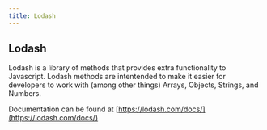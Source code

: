 ```yaml
---
title: Lodash
---
```

## Lodash

Lodash is a library of methods that provides extra functionality to Javascript. Lodash methods are intentended to make it easier for developers to work with (among other things) Arrays, Objects, Strings, and Numbers.

Documentation can be found at [https://lodash.com/docs/](https://lodash.com/docs/)
